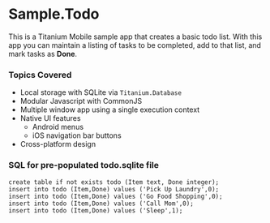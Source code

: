 # Sample.Todo

This is a Titanium Mobile sample app that creates a basic todo list. With this app you can maintain a listing of tasks to be completed, add to that list, and mark tasks as **Done**. 

### Topics Covered

* Local storage with SQLite via `Titanium.Database`
* Modular Javascript with CommonJS
* Multiple window app using a single execution context
* Native UI features
  * Android menus
  * iOS navigation bar buttons
* Cross-platform design

### SQL for pre-populated todo.sqlite file

```
create table if not exists todo (Item text, Done integer);
insert into todo (Item,Done) values ('Pick Up Laundry',0);
insert into todo (Item,Done) values ('Go Food Shopping',0);
insert into todo (Item,Done) values ('Call Mom',0);
insert into todo (Item,Done) values ('Sleep',1);
```